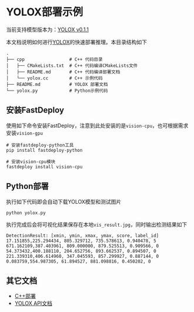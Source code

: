# YOLOX部署示例

当前支持模型版本为：[YOLOX v0.1.1](https://github.com/Megvii-BaseDetection/YOLOX/releases/download/0.1.1rc0)

本文档说明如何进行[YOLOX](https://github.com/Megvii-BaseDetection/YOLOX)的快速部署推理。本目录结构如下
```
.
├── cpp                 # C++ 代码目录
│   ├── CMakeLists.txt  # C++ 代码编译CMakeLists文件
│   ├── README.md       # C++ 代码编译部署文档
│   └── yolox.cc        # C++ 示例代码
├── README.md           # YOLOX 部署文档
└── yolox.py            # Python示例代码
```

## 安装FastDeploy

使用如下命令安装FastDeploy，注意到此处安装的是`vision-cpu`，也可根据需求安装`vision-gpu`
```
# 安装fastdeploy-python工具
pip install fastdeploy-python

# 安装vision-cpu模块
fastdeploy install vision-cpu
```

## Python部署

执行如下代码即会自动下载YOLOX模型和测试图片
```
python yolox.py
```

执行完成后会将可视化结果保存在本地`vis_result.jpg`，同时输出检测结果如下
```
DetectionResult: [xmin, ymin, xmax, ymax, score, label_id]
17.151855,225.294434, 805.329712, 735.578613, 0.940478, 5
671.162109,387.403961, 809.000000, 879.525513, 0.909566, 0
54.373432,400.188110, 204.652756, 893.662537, 0.894507, 0
221.339310,406.614960, 347.045593, 857.299927, 0.887144, 0
0.083759,554.987305, 61.894527, 881.098816, 0.450202, 0
```

## 其它文档

- [C++部署](./cpp/README.md)
- [YOLOX API文档](./api.md)

